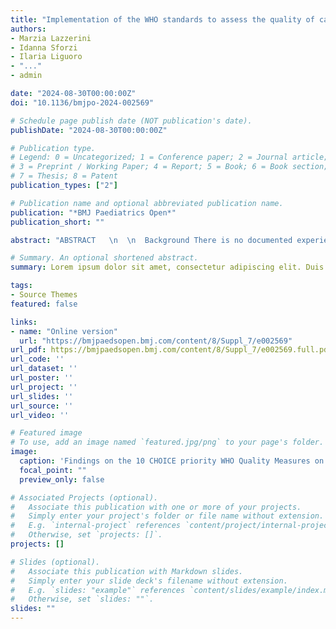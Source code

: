 ```yaml
---
title: "Implementation of the WHO standards to assess the quality of care for children with acute diarrhoea: findings of a multicentre study (CHOICE) in Italy"
authors:
- Marzia Lazzerini
- Idanna Sforzi
- Ilaria Liguoro
- "..."
- admin

date: "2024-08-30T00:00:00Z"
doi: "10.1136/bmjpo-2024-002569"

# Schedule page publish date (NOT publication's date).
publishDate: "2024-08-30T00:00:00Z"

# Publication type.
# Legend: 0 = Uncategorized; 1 = Conference paper; 2 = Journal article;
# 3 = Preprint / Working Paper; 4 = Report; 5 = Book; 6 = Book section;
# 7 = Thesis; 8 = Patent
publication_types: ["2"]

# Publication name and optional abbreviated publication name.
publication: "*BMJ Paediatrics Open*"
publication_short: ""

abstract: "ABSTRACT   \n  \n  Background There is no documented experience in the use of the WHO standards for improving the quality of care (QOC) for children at the facility level. We describe the use of 10 prioritised WHO-Standard-based Quality Measures to assess QOC for children with acute diarrhoea (AD) in Italy. Methods In a multicentre observational study in 11 paediatric emergency departments with different characteristics and geographical location, we collected data on 3061 children aged 6 months to 15 years with AD and no complications. Univariate and multivariate analyses were conducted. Results Study findings highlighted both good practices and gaps in QoC, with major differences in QOC across facilities. Documentation of body weight and temperature varied from 7.7% to 98.5% and from 50% to 97.7%, respectively (p<0.001); antibiotic and probiotic prescription rates ranged from 0% to 10.1% and from 0% to 80.8%, respectively (p<0.001); hospitalisations rates ranged between 8.5% and 62.8% (p<0.001); written indications for reassessment were provided in 10.4%–90.2% of cases (p<0.001). When corrected for children’s individual characteristics, the variable more consistently associated with each analysed outcome was the individual facility. Higher rates of antibiotics prescription (+7.6%, p=0.04) and hospitalisation (+52.9%, p<0.001) were observed for facilities in Southern Italy, compared with university centres (−36%, p<0.001), independently from children characteristics. Children’s clinical characteristics in each centre were not associated with either hospitalisation or antibiotic prescription rates. Conclusions The 10 prioritised WHO-Standard-based Quality Measures allow a rapid assessment of QOC in children with AD. Action is needed to identify and implement sustainable and effective interventions to ensure high QOC for all children."

# Summary. An optional shortened abstract.
summary: Lorem ipsum dolor sit amet, consectetur adipiscing elit. Duis posuere tellus ac convallis placerat. Proin tincidunt magna sed ex sollicitudin condimentum.

tags:
- Source Themes
featured: false

links:
- name: "Online version"
  url: "https://bmjpaedsopen.bmj.com/content/8/Suppl_7/e002569"
url_pdf: https://bmjpaedsopen.bmj.com/content/8/Suppl_7/e002569.full.pdf
url_code: ''
url_dataset: ''
url_poster: ''
url_project: ''
url_slides: ''
url_source: ''
url_video: ''

# Featured image
# To use, add an image named `featured.jpg/png` to your page's folder. 
image:
  caption: 'Findings on the 10 CHOICE priority WHO Quality Measures on acute watery diarrhoea. 1Accurate ORS prescription=clear indications for parents in terms of quantity, timing and duration. 2Indication for reassessment=clear indications for parents on which signs and symptom need immediate reassessment from a doctor (eg, blood in the stools). ED, emergency department; IV, intravenous; ORS, oral rehydration solution; T°, body temperature (Celsius).'
  focal_point: ""
  preview_only: false

# Associated Projects (optional).
#   Associate this publication with one or more of your projects.
#   Simply enter your project's folder or file name without extension.
#   E.g. `internal-project` references `content/project/internal-project/index.md`.
#   Otherwise, set `projects: []`.
projects: []

# Slides (optional).
#   Associate this publication with Markdown slides.
#   Simply enter your slide deck's filename without extension.
#   E.g. `slides: "example"` references `content/slides/example/index.md`.
#   Otherwise, set `slides: ""`.
slides: ""
---
```


